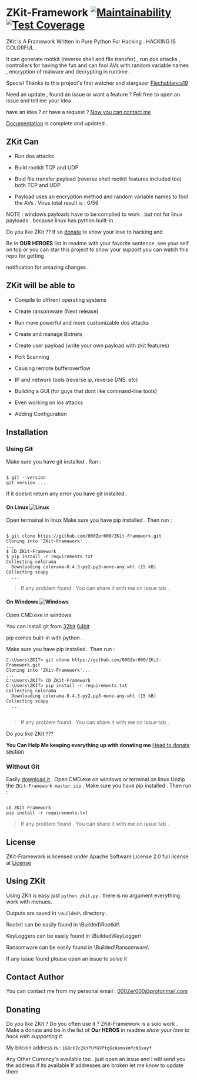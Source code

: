 # ZKit-Framework [![Maintainability](https://api.codeclimate.com/v1/badges/00ca04339de7350a9f1f/maintainability)](https://codeclimate.com/github/000Zer000/ZKit-Framework/maintainability) [![Test Coverage](https://api.codeclimate.com/v1/badges/00ca04339de7350a9f1f/test_coverage)](https://codeclimate.com/github/000Zer000/ZKit-Framework/test_coverage)

ZKit Is A Framework Written In Pure Python For Hacking . HACKING IS COLORFUL .

It can generate rootkit (reverse shell and file transfer) , run dos attacks , controllers for having the fun and can fool AVs with random variable names , encryption of malware and decrypting in runtime .

Special Thanks to this project's first watcher and stargazer [Flechablanca19](https://github.com/flechablanca19)

Need an update , found an issue or want a feature ? Fell free to open an issue and tell me your idea .

have an idea ? or have a request ?  [Now you can contact me](https://github.com/000Zer000/ZKit-Framework/blob/master/README.md#contact-author)

[Documentation](https://github.com/000Zer000/ZKit-Framework/wiki) is complete and updated .

## ZKit Can

- Run dos attacks

- Build rootkit TCP and UDP

- Buid file transfer payload (reverse shell rootkit features included too) both TCP and UDP

- Payload uses an encryption method and random variable names to fool the AVs . Virus total result is : 0/59
  
NOTE : windows payloads have to be compiled to work . but not for linux payloads . because linux has python built-in .

Do you like ZKit ?? If so [donate](https://github.com/000Zer000/ZKit-Framework/edit/master/README.md#donating ) to show your love to hacking and 

Be in **OUR HEROES** list in readme with your favorite sentence .see your self on top or you can star this project to show your support.you can watch this repo for getting 

notification for amazing changes .

## ZKit will be able to

- Compile to diffrent operating systems

- Create ransomware (Next release)

- Run more powerful and more customizable dos attacks

- Create and manage Botnets

- Create user payload (write your own payload with zkit features)

- Port Scanning

- Causing remote bufferoverflow

- IP and network tools (reverse ip, reverse DNS, etc)

- Building a GUI (for guys that dont like command-line tools)

- Even working on ios attacks

- Adding Configuration

## Installation

### Using Git

Make sure you have git installed .
Run :
   
```batch

$ git --version
git version ...

```
If it doesnt return any error you have git installed .

#### On Linux ![Linux](http://icons.iconarchive.com/icons/dakirby309/simply-styled/32/OS-Linux-icon.png)

Open termainal in linux
Make sure you have pip installed . Then run :
```batch

$ git clone https://github.com/000Zer000/ZKit-Framework.git
Cloning into 'ZKit-Framework'...
...
$ CD ZKit-Framework
$ pip install -r requirements.txt
Collecting colorama
  Downloading colorama-0.4.3-py2.py3-none-any.whl (15 kB)
Collecting scapy
  ...

```

> If any problem found . You can share it with me on issue tab .

#### On Windows ![Windows](http://icons.iconarchive.com/icons/yootheme/social-bookmark/32/social-windows-button-icon.png)

Open CMD.exe in windows

You can install git from [32bit](https://github.com/git-for-windows/git/releases/download/v2.26.2.windows.1/Git-2.26.2-32-bit.exe)  [64bit](https://github.com/git-for-windows/git/releases/download/v2.26.2.windows.1/Git-2.26.2-64-bit.exe)

pip comes built-in with python .

Make sure you have pip installed . Then run :

```
C:\Users\ZKIT> git clone https://github.com/000Zer000/ZKit-Framework.git
Cloning into 'ZKit-Framework'...
...
C:\Users\ZKIT> CD ZKit-Framework
C:\Users\ZKIT> pip install -r requirements.txt
Collecting colorama
  Downloading colorama-0.4.3-py2.py3-none-any.whl (15 kB)
Collecting scapy
  ...
  
```

> If any problem found . You can share it with me on issue tab .

Do you like ZKit ???

**You Can Help Me keeping everything up with donating me**
[Head to donate section](https://github.com/000Zer000/ZKit-Framework/README.md#Donating)

### Without Git

Easily [download it](https://github.com/000Zer000/ZKit-Framework/archive/master.zip) .
Open CMD.exe on windows or terminal on linux
Unzip the `ZKit-Framework-master.zip` .
Make sure you have pip installed . Then run :
```

cd ZKit-Framework
pip install -r requirements.txt

```
> If any problem found . You can share it with me on issue tab .

## License

ZKit-Framework is licensed under Apache Software License 2.0 full license at [License](https://github.com/000Zer000/ZKit-Framework/blob/master/LICENSE)

## Using ZKit

Using ZKit is easy just `python zkit.py` . there is no argument everything work with menues.

Outputs are saved in `\Builded\` directory .

Rootkit can be easily found in \Builded\Rootkit\

KeyLoggers can be easily found in \Builded\KeyLogger\

Ransomware can be easily found in \Builded\Ransomware\

If any issue found please open an issue to solve it

## Contact Author

You can contact me from my personal email : 000Zer000@protonmail.com

## Donating

Do you like ZKit ? Do you often use it ? ZKit-Framework is a solo work . Make a donate and be in the list of **Our HEROS** in readme _show your love to hack with supporting it._

My bitcoin address is : `1G8cHZc2kYPUfGVPtgGckemskmYcK6xayf`

Any Other Currency's available too . just open an issue and i will send you the address if its available
If addresses are broken let me know to update them
